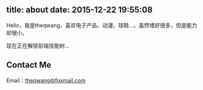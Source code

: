title: about
date: 2015-12-22 19:55:08
---

Hello，我是theqwang，喜欢电子产品、动漫、球鞋...，虽然嗜好很多，但是能力却很小。

现在正在解锁前端技能树...

## Contact Me

Email：theqwang@foxmail.com
